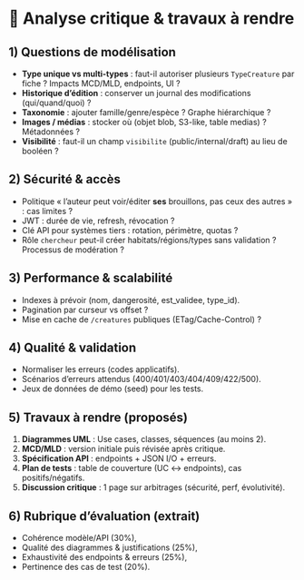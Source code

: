 # 🧠 Analyse critique & travaux à rendre

## 1) Questions de modélisation
- **Type unique vs multi-types** : faut-il autoriser plusieurs `TypeCreature` par fiche ? Impacts MCD/MLD, endpoints, UI ?
- **Historique d’édition** : conserver un journal des modifications (qui/quand/quoi) ?
- **Taxonomie** : ajouter famille/genre/espèce ? Graphe hiérarchique ?
- **Images / médias** : stocker où (objet blob, S3-like, table medias) ? Métadonnées ?
- **Visibilité** : faut-il un champ `visibilite` (public/internal/draft) au lieu de booléen ?

## 2) Sécurité & accès
- Politique « l’auteur peut voir/éditer **ses** brouillons, pas ceux des autres » : cas limites ?
- JWT : durée de vie, refresh, révocation ?
- Clé API pour systèmes tiers : rotation, périmètre, quotas ?
- Rôle `chercheur` peut-il créer habitats/régions/types sans validation ? Processus de modération ?

## 3) Performance & scalabilité
- Indexes à prévoir (nom, dangerosité, est_validee, type_id).
- Pagination par curseur vs offset ?
- Mise en cache de `/creatures` publiques (ETag/Cache-Control) ?

## 4) Qualité & validation
- Normaliser les erreurs (codes applicatifs).
- Scénarios d’erreurs attendus (400/401/403/404/409/422/500).
- Jeux de données de démo (seed) pour les tests.

## 5) Travaux à rendre (proposés)
1. **Diagrammes UML** : Use cases, classes, séquences (au moins 2).
2. **MCD/MLD** : version initiale puis révisée après critique.
3. **Spécification API** : endpoints + JSON I/O + erreurs.
4. **Plan de tests** : table de couverture (UC ↔ endpoints), cas positifs/négatifs.
5. **Discussion critique** : 1 page sur arbitrages (sécurité, perf, évolutivité).

## 6) Rubrique d’évaluation (extrait)
- Cohérence modèle/API (30%),
- Qualité des diagrammes & justifications (25%),
- Exhaustivité des endpoints & erreurs (25%),
- Pertinence des cas de test (20%).